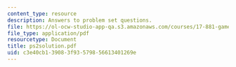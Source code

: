 ```yaml
---
content_type: resource
description: Answers to problem set questions.
file: https://ol-ocw-studio-app-qa.s3.amazonaws.com/courses/17-881-game-theory-and-political-theory-fall-2004/c3e40cb139083f93579856613401269e_ps2solution.pdf
file_type: application/pdf
resourcetype: Document
title: ps2solution.pdf
uid: c3e40cb1-3908-3f93-5798-56613401269e
---
```

